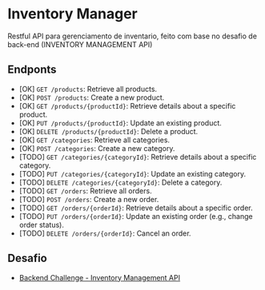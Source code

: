 # Inventory Manager

Restful API para gerenciamento de inventario, feito com base no desafio de back-end (INVENTORY MANAGEMENT API)

## Endponts

- [OK] `GET /products`: Retrieve all products.
- [OK] `POST /products`: Create a new product.
- [OK] `GET /products/{productId}`: Retrieve details about a specific product.
- [OK] `PUT /products/{productId}`: Update an existing product.
- [OK] `DELETE /products/{productId}`: Delete a product.
- [OK] `GET /categories`: Retrieve all categories.
- [OK] `POST /categories`: Create a new category.
- [TODO] `GET /categories/{categoryId}`: Retrieve details about a specific category.
- [TODO] `PUT /categories/{categoryId}`: Update an existing category.
- [TODO] `DELETE /categories/{categoryId}`: Delete a category.
- [TODO] `GET /orders`: Retrieve all orders.
- [TODO] `POST /orders`: Create a new order.
- [TODO] `GET /orders/{orderId}`: Retrieve details about a specific order.
- [TODO] `PUT /orders/{orderId}`: Update an existing order (e.g., change order status).
- [TODO] `DELETE /orders/{orderId}`: Cancel an order.

## Desafio

 - [Backend Challenge - Inventory Management API](https://github.com/libre-university/backend-challenges/blob/main/challenges/junior/api-inventory-management.md#backend-challenge---inventory-management-api)


